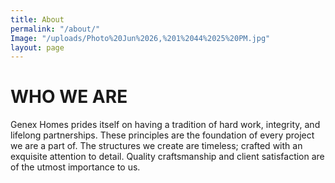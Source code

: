```yaml
---
title: About
permalink: "/about/"
Image: "/uploads/Photo%20Jun%2026,%201%2044%2025%20PM.jpg"
layout: page
---
```


# WHO WE ARE

Genex Homes prides itself on having a tradition of hard work, integrity, and lifelong partnerships. These principles are the foundation of every project we are a part of. The structures we create are timeless; crafted with an exquisite attention to detail. Quality craftsmanship and client satisfaction are of the utmost importance to us.